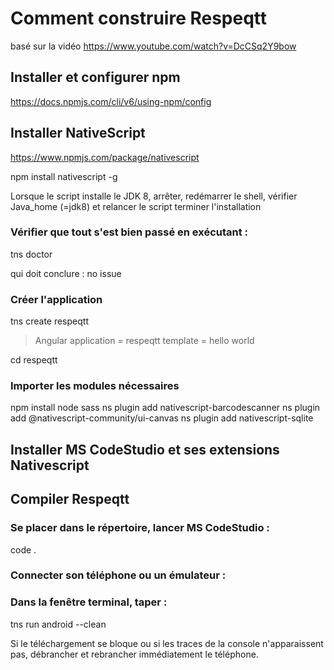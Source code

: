 # Comment construire Respeqtt

basé sur la vidéo https://www.youtube.com/watch?v=DcCSq2Y9bow

## Installer et configurer npm 

https://docs.npmjs.com/cli/v6/using-npm/config

## Installer NativeScript 

https://www.npmjs.com/package/nativescript

npm install nativescript -g

Lorsque le script installe le JDK 8, arrêter, redémarrer le shell, vérifier Java_home (=jdk8) et relancer le script
terminer l'installation

### Vérifier que tout s'est bien passé en exécutant :
tns doctor 

qui doit conclure : no issue

### Créer l'application

tns create respeqtt
> Angular
> application = respeqtt
> template = hello world



cd respeqtt

### Importer les modules nécessaires
npm install node sass
ns plugin add nativescript-barcodescanner
ns plugin add @nativescript-community/ui-canvas 
ns plugin add nativescript-sqlite


## Installer MS CodeStudio et ses extensions Nativescript

## Compiler Respeqtt

### Se placer dans le répertoire, lancer MS CodeStudio :

code .

### Connecter son téléphone ou un émulateur :

### Dans la fenêtre terminal, taper :

tns run android --clean 

Si le téléchargement se bloque ou si les traces de la console n'apparaissent pas, débrancher et rebrancher immédiatement le téléphone. 


